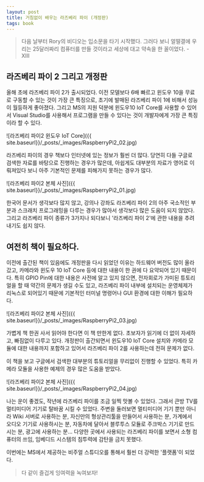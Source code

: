 ```yaml
---
layout: post
title: 거침없이 배우는 라즈베리 파이 (개정판)
tags: book
---
```


> 다음 날부터 Rory의 비디오는 입소문을 타기 시작했다. 그러다 보니 얼떨결에 우리는 25달러짜리 컴퓨터를 만들 것이라고 세상에 대고 약속을 한 꼴이었다. - XIII


## 라즈베리 파이 2 그리고 개정판

올해 초에 라즈베리 파이 2가 출시되었다. 이전 모델보다 6배 빠르고 윈도우 10을 무료로 구동할 수 있는 것이 가장 큰 특징으로, 초기에 발매된 라즈베리 파이 1에 비해서 성능이 월등하게 좋아졌다. 그리고 MS의 지원 덕분에 윈도우10 IoT Core를 사용할 수 있어서 Visual Studio를 사용해서 프로그램을 만들 수 있다는 것이 개발자에게 가장 큰 특징이라 할 수 있다.

![라즈베리 파이2 윈도우 IoT Core]({{ site.baseurl}}/_posts/_images/RaspberryPi2_02.jpg)

라즈베리 파이의 경우 책보다 인터넷에 있는 정보가 훨씬 더 많다. 당연히 다들 구글로 검색한 자료를 바탕으로 진행하는 경우가 많은데, 아쉽게도 대부분의 자료가 영어로 이뤄져있다 보니 아주 기본적인 문제를 피해가지 못하는 경우가 많다.

![라즈베리 파이2 본체 사진]({{ site.baseurl}}/_posts/_images/RaspberryPi2_01.jpg)

한국어 문서가 생각보다 많지 않고, 강의나 강좌도 라즈베리 파이 2의 아주 국소적인 부분과 스크래치 프로그래밍을 다루는 경우가 많아서 생각보다 많은 도움이 되지 않았다. 그리고 라즈베리 파이 종류가 3가지나 되다보니 '라즈베리 파이 2'에 관한 내용을 추려내기도 쉽지 않다.

## 여전히 책이 필요하다.

이전에 출간된 책이 있음에도 개정판을 다시 읽었던 이유는 하드웨어 버전도 많이 올라갔고, 카메라와 윈도우 10 IoT Core 등에 대한 내용이 한 권에 다 요약되어 있기 때문이다. 특히 GPIO Pin에 대한 내용은 사전에 알고 있지 않으면, 전자회로가 가미된 튜토리얼을 할 때 약간의 문제가 생길 수도 있고, 라즈베리 파이 내부에 설치되는 운영체제가 리눅스로 되어있기 때문에 기본적인 터미널 명령어나 GUI 환경에 대한 이해가 필요하다.

![라즈베리 파이2 본체 사진]({{ site.baseurl}}/_posts/_images/RaspberryPi2_03.jpg)

가볍게 책 한권 사서 읽어야 한다면 이 책 만한게 없다. 초보자가 읽기에 더 없이 자세하고, 빠짐없이 다루고 있다. 개정판이 출간되면서 윈도우10 IoT Core 설치와 카메라 모듈에 대한 내용까지 포함하고 있어서 라즈베리 파이 2를 사용하는데 전혀 문제가 없다.

이 책을 보고 구글에서 검색한 대부분의 튜토리얼을 무리없이 진행할 수 있었다. 특히 카메라 모듈을 사용한 예제의 경우 많은 도움을 받았다.

![라즈베리 파이2 본체 사진]({{ site.baseurl}}/_posts/_images/RaspberryPi2_04.jpg)

나는 운이 좋겠도, 작년에 라즈베리 파이를 조금 일찍 맛볼 수 있었다. 그래서  큰방 TV를 멀티미디어 기기로 탈바꿈 시킬 수 있었다. 주변을 둘러보면 멀티미디어 기기 뿐만 아니라 Wiki 서버로 사용하는 분, 자신만의 형상관리툴을 만들어서 사용하는 분, 가계에서 오디오 기기로 사용하시는 분, 자동차에 달아서 블루투스 모듈로 주크박스 기기로 만드시는 분, 광고에 사용하는 분... 다양한 곳에서 사용되는 라즈베리 파이를 보면서 소형 컴퓨터의 쓰임, 임베디드 시스템의 침투력에 감탄을 금치 못했다.

이번에는 MS에서 제공하는 비주얼 스튜디오를 통해서 훨씬 더 강력한 '플랫폼'이 되었다.

> 다 같이 즐겁게 잉여력을 녹여보자!
